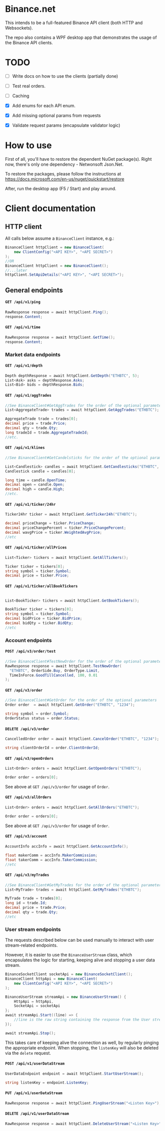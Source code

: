 # Binance.net
This intends to be a full-featured Binance API client (both HTTP and Websockets).

The repo also contains a WPF desktop app that demonstrates the usage of the Binance API clients.

# TODO
- [ ] Write docs on how to use the clients (partially done)
- [ ] Test real orders.
- [ ] Caching
- [X] Add enums for each API enum.
- [X] Add missing optional params from requests
- [X] Validate request params (encapsulate validator logic)


# How to use
First of all, you'll have to restore the dependent NuGet package(s). Right now, there's only one dependency - Netwonsoft Json.Net.

To restore the packages, please follow the instructions at https://docs.microsoft.com/en-us/nuget/quickstart/restore

After, run the desktop app (F5 / Start) and play around.

# Client documentation
## HTTP client
All calls below assume a `BinanceClient` instance, e.g.:

```csharp
BinanceClient httpClient = new BinanceClient(
	new ClientConfig("<API KEY>", "<API SECRET>")
);
//OR
BinanceClient httpClient = new BinanceClient();
//...later
httpClient.SetApiDetails("<API KEY>", "<API SECRET>");
```

## General endpoints
#### `GET /api/v1/ping`
```csharp
RawResponse response = await httpClient.Ping();
response.Content;
```

#### `GET /api/v1/time`
```csharp
RawResponse response = await httpClient.GetTime();
response.Content;
``` 

### Market data endpoints

#### `GET /api/v1/depth`
```csharp
Depth depthResponse = await httpClient.GetDepth("ETHBTC", 5);
List<Ask> asks = depthResponse.Asks;
List<Bid> bids = depthResponse.Bids;
``` 

#### `GET /api/v1/aggTrades`
```csharp
//See BinanceClient#GetAggTrades for the order of the optional parameters
List<AggregateTrade> trades = await httpClient.GetAggTrades("ETHBTC");

AggregateTrade trade = trades[0];
decimal price = trade.Price;
decimal qty = trade.Qty;
long tradeId = trade.AggregateTradeId;
//etc.
``` 

#### `GET /api/v1/klines`
```csharp
//See BinanceClient#GetCandelsticks for the order of the optional parameters

List<Candlestick> candles = await httpClient.GetCandlesticks("ETHBTC", KlineInterval.Minutes15);
Candlestick candle = candles[0];

long time = candle.OpenTime;
decimal open = candle.Open;
decimal high = candle.High;
//etc.
``` 

#### `GET /api/v1/ticker/24hr `
```csharp
Ticker24hr ticker = await httpClient.GetTicker24h("ETHBTC");

decimal priceChange = ticker.PriceChange;
decimal priceChangePercent = ticker.PriceChangePercent;
decimal wavgPrice = ticker.WeightedAvgPrice;
//etc
```

#### `GET /api/v1/ticker/allPrices`
```csharp
List<Ticker> tickers = await httpClient.GetAllTickers();

Ticker ticker = tickers[0];
string symbol = ticker.Symbol;
decimal price = ticker.Price;
```

#### `GET /api/v1/ticker/allBookTickers`
```csharp

List<BookTicker> tickers = await httpClient.GetBookTickers();

BookTicker ticker = tickers[0];
string symbol = ticker.Symbol;
decimal bidPrice = ticker.BidPrice;
decimal bidQty = ticker.BidQty;
//etc
```

### Account endpoints
#### `POST /api/v3/order/test`
```csharp
//See BinanceClient#TestNewOrder for the order of the optional parameters
RawResponse response = await httpClient.TestNewOrder(
  "ETHBTC", OrderSide.Buy, OrderType.Limit, 
  TimeInForce.GoodTillCancelled, 100, 0.01
);
```

#### `GET /api/v3/order`
```csharp
//See BinanceClient#GetOrder for the order of the optional parameters
Order order  = await httpClient.GetOrder("ETHBTC", "1234");

string symbol = order.Symbol;
OrderStatus status = order.Status;
```

#### `DELETE /api/v3/order`
```csharp
CancelledOrder order = await httpClient.CancelOrder("ETHBTC", "1234");

string clientOrderId = order.ClientOrderId;
```

#### `GET /api/v3/openOrders`
```csharp
List<Order> orders = await httpClient.GetOpenOrders("ETHBTC");

Order order = orders[0];
```
See above at `GET /api/v3/order` for usage of `Order`.

#### `GET /api/v3/allOrders`
```csharp
List<Order> orders = await httpClient.GetAllOrders("ETHBTC");

Order order = orders[0];
```
See above at `GET /api/v3/order` for usage of `Order`.

#### `GET /api/v3/account`
```csharp
AccountInfo accInfo = await httpClient.GetAccountInfo();

float makerComm = accInfo.MakerCommission;
float takerComm = accInfo.TakerCommission;
//etc
```

#### `GET /api/v3/myTrades`
```csharp
//See BinanceClient#GetMyTrades for the order of the optional parameters
List<MyTrade> trades = await httpClient.GetMyTrades("ETHBTC");

MyTrade trade = trades[0];
long id = trade.Id;
decimal price = trade.Price; 
decimal qty = trade.Qty;
//etc
```

### User stream endpoints
The requests described below can be used manually to interact with user stream-related endpoints.

However, it is easier to use the `BinanceUserStream` class, which encapsulates the logic for starting, keeping alive and stopping a user data stream.

```csharp
BinanceSocketClient socketApi = new BinanceSocketClient();
BinanceClient httpApi = new BinanceClient(
	new ClientConfig("<API KEY>", "<API SECRET>")
);

BinanceUserStream streamApi = new BinanceUserStream() {
	HttpApi = httpApi,
	SocketApi = socketApi
};
await streamApi.Start((line) => {
	//line is the raw string containing the response from the User stream websocket
});

await streamApi.Stop();
```

This takes care of keeping alive the connection as well, by regularly pinging the appropriate endpoint.
When stopping, the `listenKey` will also be deleted via the `delete` request.

#### `POST /api/v1/userDataStream`
```csharp
UserDataEndpoint endpoint = await httpClient.StartUserStream();

string listenKey = endpoint.ListenKey;
```

#### `PUT /api/v1/userDataStream`
```csharp
RawResponse response = await httpClient.PingUserStream("<Listen Key>");
```

#### `DELETE /api/v1/userDataStream`
```csharp
RawResponse response = await httpClient.DeleteUserStream("<Listen Key>");
```